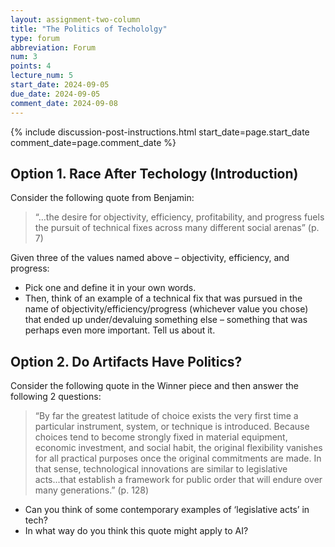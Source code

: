 ```yaml
---
layout: assignment-two-column
title: "The Politics of Techololgy"
type: forum
abbreviation: Forum
num: 3
points: 4
lecture_num: 5
start_date: 2024-09-05
due_date: 2024-09-05
comment_date: 2024-09-08
---
```


{% include discussion-post-instructions.html start_date=page.start_date comment_date=page.comment_date %}

## Option 1. Race After Techology (Introduction)
Consider the following quote from Benjamin:

> “…the desire for objectivity, efficiency, profitability, and progress fuels the pursuit of technical fixes across many different social arenas” (p. 7)

Given three of the values named above – objectivity, efficiency, and progress:
* Pick one and define it in your own words. 
* Then, think of an example of a technical fix that was pursued in the name of objectivity/efficiency/progress (whichever value you chose) that ended up under/devaluing something else – something that was perhaps even more important. Tell us about it.

## Option 2. Do Artifacts Have Politics?
Consider the following quote in the Winner piece and then answer the following 2 questions:

> “By far the greatest latitude of choice exists the very first time a particular instrument, system, or technique is introduced. Because choices tend to become strongly fixed in material equipment, economic investment, and social habit, the original flexibility vanishes for all practical purposes once the original commitments are made. In that sense, technological innovations are similar to legislative acts...that establish a framework for public order that will endure over many generations.” (p. 128)

* Can you think of some contemporary examples of ‘legislative acts’ in tech?
* In what way do you think this quote might apply to AI?